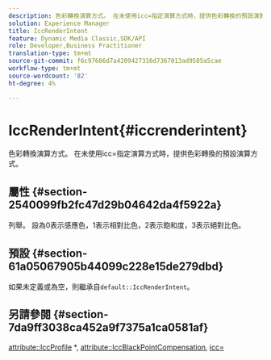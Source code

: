 ```yaml
---
description: 色彩轉換演算方式。 在未使用icc=指定演算方式時，提供色彩轉換的預設演算方式。
solution: Experience Manager
title: IccRenderIntent
feature: Dynamic Media Classic,SDK/API
role: Developer,Business Practitioner
translation-type: tm+mt
source-git-commit: f6c97606d7a4209427316d7367013ad9585a5cae
workflow-type: tm+mt
source-wordcount: '82'
ht-degree: 4%

---
```



# IccRenderIntent{#iccrenderintent}

色彩轉換演算方式。 在未使用icc=指定演算方式時，提供色彩轉換的預設演算方式。

## 屬性 {#section-2540099fb2fc47d29b04642da4f5922a}

列舉。 設為0表示感應色，1表示相對比色，2表示飽和度，3表示絕對比色。

## 預設 {#section-61a05067905b44099c228e15de279dbd}

如果未定義或為空，則繼承自`default::IccRenderIntent`。

## 另請參閱 {#section-7da9ff3038ca452a9f7375a1ca0581af}

[attribute::IccProfile](../../../../../is-api/image-catalog/image-serving-api-ref/c-image-catalog-reference/c-attributes-reference/r-iccprofilecmyk.md#reference-db89f9dac33e447cadb359ec1ba27ee0) *,  [attribute::IccBlackPointCompensation](../../../../../is-api/image-catalog/image-serving-api-ref/c-image-catalog-reference/c-attributes-reference/r-iccblackpointcompensation.md#reference-357626375ee140d1807f0c05171c733f), [icc=](../../../../../is-api/http-ref/image-serving-api-ref/c-http-protocol-reference/c-command-reference/r-icc.md#reference-182b5679e21e4df3b4d330535a5a7517)
